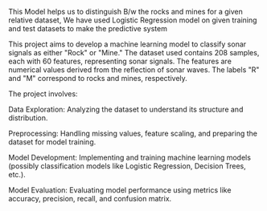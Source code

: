 This Model helps us to distinguish B/w the rocks and mines for a given relative dataset, We have used Logistic Regression model on given training and test datasets to make the predictive system

This project aims to develop a machine learning model to classify sonar signals as either "Rock" or "Mine." The dataset used contains 208 samples, each with 60 features, representing sonar signals. The features are numerical values derived from the reflection of sonar waves. The labels "R" and "M" correspond to rocks and mines, respectively.

The project involves:

Data Exploration: Analyzing the dataset to understand its structure and distribution.

Preprocessing: Handling missing values, feature scaling, and preparing the dataset for model training.

Model Development: Implementing and training machine learning models (possibly classification models like Logistic Regression, Decision Trees, etc.).

Model Evaluation: Evaluating model performance using metrics like accuracy, precision, recall, and confusion matrix.
